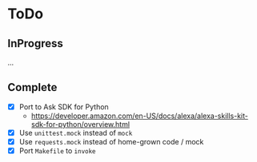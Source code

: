 # ToDo

## InProgress
...

## Complete
* [x] Port to Ask SDK for Python
  - https://developer.amazon.com/en-US/docs/alexa/alexa-skills-kit-sdk-for-python/overview.html
* [x] Use `unittest.mock` instead of `mock`
* [x] Use `requests.mock` instead of home-grown code / mock
* [x] Port `Makefile` to `invoke`
